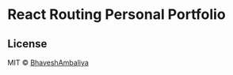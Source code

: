 # React Routing Personal Portfolio

## License

MIT © [BhaveshAmbaliya](https://github.com/bhaveshambaliya)
